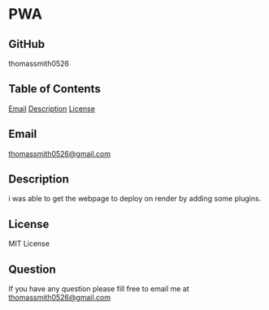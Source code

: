 # PWA
## GitHub
thomassmith0526
## Table of Contents 
[Email](#Email)
[Description](Description)
[License](License)
## Email 
thomassmith0526@gmail.com
## Description
i was able to get the webpage to deploy on render by adding some plugins.
## License
MIT License 
## Question 
If you have any question please fill free to email me at thomassmith0526@gmail.com 